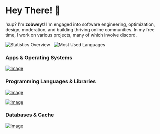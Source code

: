 # Hey There! 👋

'sup? I'm **zobweyt**! I'm engaged into software engineering, optimization, design, moderation, and building thriving online communities. In my free time, I work on various projects, many of which involve discord.

<div align="start">
  <picture>
    <source media="(prefers-color-scheme: dark)" srcset="https://github-readme-stats.vercel.app/api?username=zobweyt&count_private=true&hide=contribs&border_radius=6&line_height=24&custom_title=Statistics%20Overview&show_icons=true&text_bold=false&title_color=f0f6fc&ring_color=2f81f7&text_color=e6edf3&icon_color=7d8590&border_color=30363d&bg_color=00000000">
    <img alt="Statistics Overview" src="https://github-readme-stats.vercel.app/api?username=zobweyt&count_private=true&hide=contribs&border_radius=6&line_height=24&custom_title=Statistics%20Overview&show_icons=true&text_bold=false&title_color=0969da&ring_color=0969da&text_color=24292f&icon_color=0969da&border_color=d0d7de&bg_color=00000000">
  </picture>
  &nbsp;
  <picture>
    <source media="(prefers-color-scheme: dark)" srcset="https://github-readme-stats.vercel.app/api/top-langs/?username=zobweyt&count_private=true&size_weight=0.5&count_weight=0.5&layout=compact&border_radius=6&title_color=f0f6fc&text_color=e6edf3&border_color=30363d&bg_color=00000000">
    <img alt="Most Used Languages" src="https://github-readme-stats.vercel.app/api/top-langs/?username=zobweyt&count_private=true&size_weight=0.5&count_weight=0.5&layout=compact&border_radius=6&title_color=0969da&text_color=24292f&border_color=d0d7de&bg_color=00000000">
  </picture>
</div>

### Apps & Operating Systems

[![Image](https://skillicons.dev/icons?i=linux,vscode,visualstudio,obsidian,figma,bash,codepen,neovim,git,docker)](https://github.com/zobweyt?tab=repositories&type=source)

### Programming Languages & Libraries

[![Image](https://skillicons.dev/icons?i=latex,regex,md,py,js,ts,html,css,scss,cs,rust,go)](https://github.com/zobweyt?tab=repositories&type=source)

[![Image](https://skillicons.dev/icons?i=tailwind,solidjs,vite,tauri,qt,htmx,flask,django,fastapi)](https://github.com/zobweyt?tab=repositories&type=source)

### Databases & Cache

[![Image](https://skillicons.dev/icons?i=redis,postgres,mysql,sqlite)](https://github.com/zobweyt?tab=repositories&type=source)
